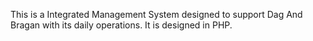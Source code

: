 This is a Integrated Management System designed to support Dag And Bragan with its daily operations. It is designed in PHP.